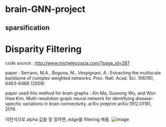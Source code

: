 # brain-GNN-project

## sparsification  

# Disparity Filtering
code source : http://www.michelecoscia.com/?page_id=287  

paper : Serrano, M.A., Boguna, M., Vespignani, A.: Extracting the multiscale backbone of complex
weighted networks. Proc. Natl. Acad. Sci. 106(16), 6483–6488 (2009) 

paper used this method for brain graphs : Xin Ma, Guorong Wu, and Won Hwa Kim. Multi-resolution graph neural network for identifying disease-
specific variations in brain connectivity. arXiv preprint arXiv:1912.01181, 2019.  


이런식으로 alpha 값을 잘 정하면, edge를 filtering 해줌.
![image](https://user-images.githubusercontent.com/49244613/116775895-9ff42900-aaa0-11eb-8856-1408aad0d94a.png)
